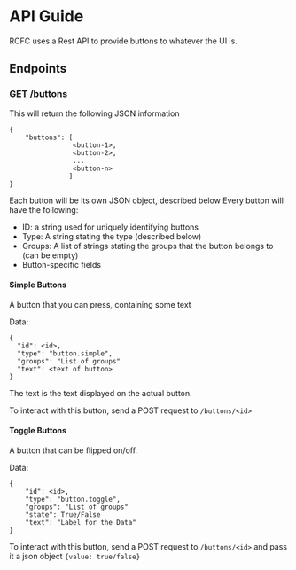 # API Guide

RCFC uses a Rest API to provide buttons to whatever the UI is.


## Endpoints

### GET /buttons

This will return the following JSON information
```
{
    "buttons": [
                <button-1>,
                <button-2>,
                ...
                <button-n>
               ]
}
```

Each button will be its own JSON object, described below
Every button will have the following:

* ID: a string used for uniquely identifying buttons
* Type: A string stating the type (described below)
* Groups: A list of strings stating the groups that the button belongs to (can be empty)
* Button-specific fields


#### Simple Buttons
A button that you can press, containing some text

Data:
```
{
  "id": <id>,
  "type": "button.simple",
  "groups": "List of groups"
  "text": <text of button>
}
```

The text is the text displayed on the actual button.

To interact with this button, send a POST request to `/buttons/<id>`

#### Toggle Buttons
A button that can be flipped on/off.

Data:
```
{
    "id": <id>,
    "type": "button.toggle",
    "groups": "List of groups"
    "state": True/False
    "text": "Label for the Data"
}
```

To interact with this button, send a POST request to `/buttons/<id>` and pass it a json object `{value: true/false}`

